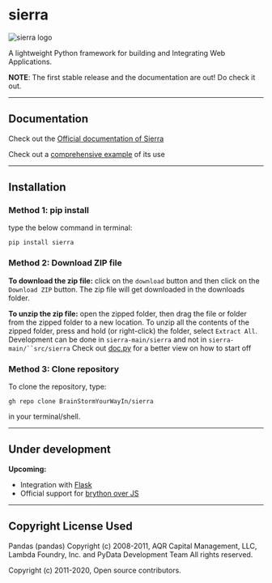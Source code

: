 # sierra

![sierra logo](https://github.com/BrainStormYourWayIn/pyramid/blob/main/logo.jpg)

A lightweight Python framework for building and Integrating Web Applications.

**NOTE**: The first stable release and the documentation are out! Do check it out.
________________________________

## Documentation

Check out the [Official documentation of Sierra](https://brainstormyourwayin.github.io/sierra.github.io/)

Check out a [comprehensive example](https://github.com/BrainStormYourWayIn/sierra_doc/blob/main/doc.py) of its use

________________________________


## Installation

### Method 1: pip install

type the below command in terminal:

`pip install sierra`

### Method 2: Download ZIP file

**To download the zip file:** click on the `download` button and then click on the `Download ZIP` button. The zip file will get downloaded in the downloads folder.

**To unzip the zip file:** open the zipped folder, then drag the file or folder from the zipped folder to a new location. To unzip all the contents of the zipped folder, press and hold (or right-click) the folder, select `Extract All`. Development can be done in `sierra-main/sierra` and not in `sierra-main/``src/sierra`
Check out [doc.py](https://github.com/BrainStormYourWayIn/sierra_doc/blob/main/doc.py) for a better view on how to start off

### Method 3: Clone repository

To clone the repository, type:

`gh repo clone BrainStormYourWayIn/sierra`

in your terminal/shell.


_______________________________

## Under development



**Upcoming:**

- Integration with [Flask](https://palletsprojects.com/p/flask/)
- Official support for [brython over JS](https://brython.info)

________________________________

## Copyright License Used

Pandas (pandas)
Copyright (c) 2008-2011, AQR Capital Management, LLC, Lambda Foundry, Inc. and PyData Development Team
All rights reserved.

Copyright (c) 2011-2020, Open source contributors.
